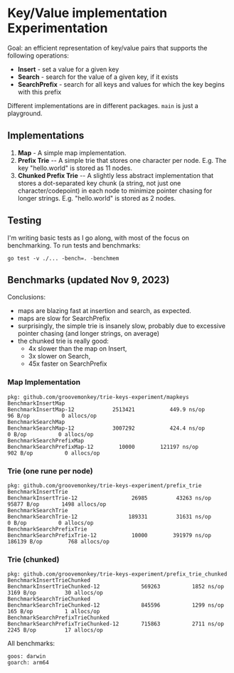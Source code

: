 # Key/Value implementation Experimentation

Goal: an efficient representation of key/value pairs that supports the following operations:

- **Insert** - set a value for a given key
- **Search** - search for the value of a given key, if it exists
- **SearchPrefix** - search for all keys and values for which the key begins with this prefix

Different implementations are in different packages. `main` is just a playground.

## Implementations

1. **Map** - A simple map implementation.
1. **Prefix Trie** -- A simple trie that stores one character per node. E.g. The key "hello.world" is stored as 11 nodes.
1. **Chunked Prefix Trie** -- A slightly less abstract implementation that stores a dot-separated key chunk (a string, not just one character/codepoint) in each node to minimize pointer chasing for longer strings. E.g. "hello.world" is stored as 2 nodes.

## Testing
I'm writing basic tests as I go along, with most of the focus on benchmarking. To run tests and benchmarks:

```
go test -v ./... -bench=. -benchmem
```

## Benchmarks (updated Nov 9, 2023)

Conclusions:
- maps are blazing fast at insertion and search, as expected.
- maps are slow for SearchPrefix
- surprisingly, the simple trie is insanely slow, probably due to excessive pointer chasing (and longer strings, on average)
- the chunked trie is really good:
    - 4x slower than the map on Insert,
    - 3x slower on Search,
    - 45x faster on SearchPrefix

### Map Implementation

```
pkg: github.com/groovemonkey/trie-keys-experiment/mapkeys
BenchmarkInsertMap
BenchmarkInsertMap-12          	 2513421	       449.9 ns/op	      96 B/op	       0 allocs/op
BenchmarkSearchMap
BenchmarkSearchMap-12          	 3007292	       424.4 ns/op	       0 B/op	       0 allocs/op
BenchmarkSearchPrefixMap
BenchmarkSearchPrefixMap-12    	   10000	    121197 ns/op	     902 B/op	       0 allocs/op
```

### Trie (one rune per node)

```
pkg: github.com/groovemonkey/trie-keys-experiment/prefix_trie
BenchmarkInsertTrie
BenchmarkInsertTrie-12          	   26985	     43263 ns/op	   95877 B/op	    1498 allocs/op
BenchmarkSearchTrie
BenchmarkSearchTrie-12          	  189331	     31631 ns/op	       0 B/op	       0 allocs/op
BenchmarkSearchPrefixTrie
BenchmarkSearchPrefixTrie-12    	   10000	    391979 ns/op	  186139 B/op	     768 allocs/op
```

### Trie (chunked)

```
pkg: github.com/groovemonkey/trie-keys-experiment/prefix_trie_chunked
BenchmarkInsertTrieChunked
BenchmarkInsertTrieChunked-12          	  569263	      1852 ns/op	    3169 B/op	      30 allocs/op
BenchmarkSearchTrieChunked
BenchmarkSearchTrieChunked-12          	  845596	      1299 ns/op	     165 B/op	       1 allocs/op
BenchmarkSearchPrefixTrieChunked
BenchmarkSearchPrefixTrieChunked-12    	  715863	      2711 ns/op	    2245 B/op	      17 allocs/op
```

All benchmarks:
```
goos: darwin
goarch: arm64
```

